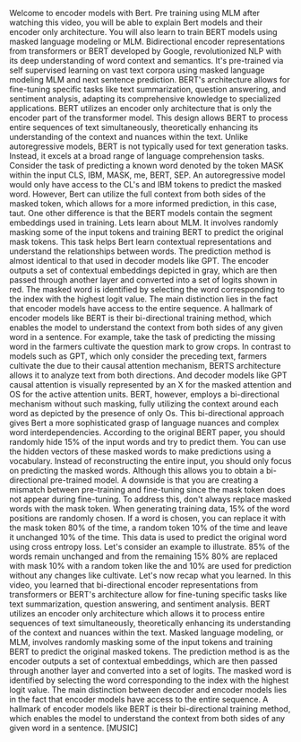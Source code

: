Welcome to encoder models with Bert. Pre training using MLM after watching this video, you will be able to explain Bert models and their encoder only architecture. You will also learn to train BERT models using masked language modeling or MLM. Bidirectional encoder representations from transformers or BERT developed by Google, revolutionized NLP with its deep understanding of word context and semantics. It's pre-trained via self supervised learning on vast text corpora using masked language modeling MLM and next sentence prediction. BERT's architecture allows for fine-tuning specific tasks like text summarization, question answering, and sentiment analysis, adapting its comprehensive knowledge to specialized applications. BERT utilizes an encoder only architecture that is only the encoder part of the transformer model. This design allows BERT to process entire sequences of text simultaneously, theoretically enhancing its understanding of the context and nuances within the text. Unlike autoregressive models, BERT is not typically used for text generation tasks. Instead, it excels at a broad range of language comprehension tasks. Consider the task of predicting a known word denoted by the token MASK within the input CLS, IBM, MASK, me, BERT, SEP. An autoregressive model would only have access to the CL's and IBM tokens to predict the masked word. However, Bert can utilize the full context from both sides of the masked token, which allows for a more informed prediction, in this case, taut. One other difference is that the BERT models contain the segment embeddings used in training. Lets learn about MLM. It involves randomly masking some of the input tokens and training BERT to predict the original mask tokens. This task helps Bert learn contextual representations and understand the relationships between words. The prediction method is almost identical to that used in decoder models like GPT. The encoder outputs a set of contextual embeddings depicted in gray, which are then passed through another layer and converted into a set of logits shown in red. The masked word is identified by selecting the word corresponding to the index with the highest logit value. The main distinction lies in the fact that encoder models have access to the entire sequence. A hallmark of encoder models like BERT is their bi-directional training method, which enables the model to understand the context from both sides of any given word in a sentence. For example, take the task of predicting the missing word in the farmers cultivate the question mark to grow crops. In contrast to models such as GPT, which only consider the preceding text, farmers cultivate the due to their causal attention mechanism, BERTS architecture allows it to analyze text from both directions. And decoder models like GPT causal attention is visually represented by an X for the masked attention and OS for the active attention units. BERT, however, employs a bi-directional mechanism without such masking, fully utilizing the context around each word as depicted by the presence of only Os. This bi-directional approach gives Bert a more sophisticated grasp of language nuances and complex word interdependencies. According to the original BERT paper, you should randomly hide 15% of the input words and try to predict them. You can use the hidden vectors of these masked words to make predictions using a vocabulary. Instead of reconstructing the entire input, you should only focus on predicting the masked words. Although this allows you to obtain a bi-directional pre-trained model. A downside is that you are creating a mismatch between pre-training and fine-tuning since the mask token does not appear during fine-tuning. To address this, don't always replace masked words with the mask token. When generating training data, 15% of the word positions are randomly chosen. If a word is chosen, you can replace it with the mask token 80% of the time, a random token 10% of the time and leave it unchanged 10% of the time. This data is used to predict the original word using cross entropy loss. Let's consider an example to illustrate. 85% of the words remain unchanged and from the remaining 15% 80% are replaced with mask 10% with a random token like the and 10% are used for prediction without any changes like cultivate. Let's now recap what you learned. In this video, you learned that bi-directional encoder representations from transformers or BERT's architecture allow for fine-tuning specific tasks like text summarization, question answering, and sentiment analysis. BERT utilizes an encoder only architecture which allows it to process entire sequences of text simultaneously, theoretically enhancing its understanding of the context and nuances within the text. Masked language modeling, or MLM, involves randomly masking some of the input tokens and training BERT to predict the original masked tokens. The prediction method is as the encoder outputs a set of contextual embeddings, which are then passed through another layer and converted into a set of logits. The masked word is identified by selecting the word corresponding to the index with the highest logit value. The main distinction between decoder and encoder models lies in the fact that encoder models have access to the entire sequence. A hallmark of encoder models like BERT is their bi-directional training method, which enables the model to understand the context from both sides of any given word in a sentence. [MUSIC]
